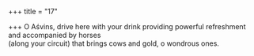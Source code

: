 +++
title = "17"

+++
O Aśvins, drive here with your drink providing powerful refreshment  and accompanied by horses  
(along your circuit) that brings cows and gold, o wondrous ones. 